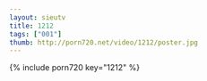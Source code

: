 ```yaml
--- 
layout: sieutv
title: 1212
tags: ["001"]
thumb: http://porn720.net/video/1212/poster.jpg
---
```

{% include porn720 key="1212" %} 
